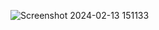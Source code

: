 ![Screenshot 2024-02-13 151133](https://github.com/Dives15/HR-Data-Analysis/assets/144183016/37de0ee9-71bf-4962-9422-349f01dbc4a9)
